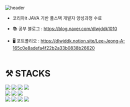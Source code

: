 ![header](https://capsule-render.vercel.app/api?type=transparent&color=ced7ed&height=100&section=header&text=신입%20개발자%20이정아입니다.&fontSize=40&animation=fadeIn&fontColor=fffbf4)
- 코리아it JAVA 기반 풀스택 개발자 양성과정 수료<br>

- 📚 공부 블로그 : https://blog.naver.com/dlwjddk1010<br>
- 🖥️ 포트폴리오 : https://dlwjddk.notion.site/Lee-Jeong-A-165c0e8adefa4f22b2a33b0838b26620
<br><br>
<div><h1>⚒️ STACKS</h1></div>

<div> 
  <img src="https://img.shields.io/badge/java-007396?style=for-the-badge&logo=java&logoColor=white"> 
  <img src="https://img.shields.io/badge/spring-6DB33F?style=for-the-badge&logo=spring&logoColor=white"> 
  <img src="https://img.shields.io/badge/Eclipse-2C2255?style=for-the-badge&logo=Eclipse%20IDE&logoColor=white"> 
  <img src="https://img.shields.io/badge/apache tomcat-F8DC75?style=for-the-badge&logo=apachetomcat&logoColor=white">
  <br>
  
  <img src="https://img.shields.io/badge/oracle-F80000?style=for-the-badge&logo=oracle&logoColor=white"> 
  <img src="https://img.shields.io/badge/mysql-4479A1?style=for-the-badge&logo=mysql&logoColor=white"> 
  <img src="https://img.shields.io/badge/github-181717?style=for-the-badge&logo=github&logoColor=white">
  <br>
  
<img src="https://img.shields.io/badge/html-E34F26?style=for-the-badge&logo=html5&logoColor=white">
  <img src="https://img.shields.io/badge/css-1572B6?style=for-the-badge&logo=css3&logoColor=white"> 
  <img src="https://img.shields.io/badge/javascript-F7DF1E?style=for-the-badge&logo=javascript&logoColor=black"> 
  <img src="https://img.shields.io/badge/jquery-0769AD?style=for-the-badge&logo=jquery&logoColor=white">
  <br>
 
  
</div>

